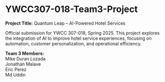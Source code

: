 # YWCC307-018-Team3-Project

**Project Title:** Quantum Leap – AI-Powered Hotel Services

Official submission for YWCC 307-018, Spring 2025. This project explores the integration of AI to improve hotel service experiences, focusing on automation, customer personalization, and operational efficiency.

**Team 3 Members:**  
Mike Duran Lozada  
Jonathan Malave  
Eric Perez  
Md Uddin
